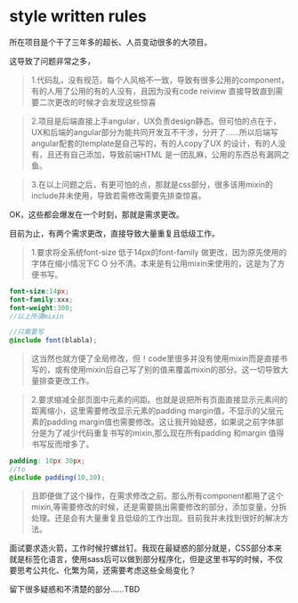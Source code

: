 # style written rules

所在项目是个干了三年多的超长、人员变动很多的大项目。

这导致了问题非常之多，

> 1.代码乱，没有规范，每个人风格不一致，导致有很多公用的component，有的人用了公用的有的人没有，且因为没有code reiview 直接导致直到需要二次更改的时候才会发现这些惊喜

> 2.项目是后端直接上手angular，UX负责design静态。但可怕的点在于，UX和后端的angular部分为能共同开发互不干涉，分开了……所以后端写angular配套的template是自己写的，有的人copy了UX 的设计，有的人没有，且还有自己添加，导致前端HTML 是一团乱麻，公用的东西总有漏网之鱼。

> 3.在以上问题之后，有更可怕的点，那就是css部分，很多该用mixin的include并未使用，导致若需修改需要先排查惊喜。

OK，这些都会爆发在一个时刻，那就是需求更改。

目前为止，有两个需求更改，直接导致大量重复且低级工作。

> 1.要求将全系统font-size 低于14px的font-family 做更改，因为原先使用的字体在缩小情况下C O 分不清。本来是有公用mixin来使用的，这是为了方便书写。

```scss
font-size:14px;
font-family:xxx;
font-weight:300;
//以上所谓mixin

//只需要写
@include font(blabla);
```

> 这当然也就方便了全局修改，但！code里很多并没有使用mixin而是直接书写的，或有使用mixin后自己写了别的值来覆盖mixin的部分。这一切导致大量排查更改工作。

> 2.要求缩减全部页面中元素的间距。也就是说把所有页面直接显示元素间的距离缩小，这里需要修改显示元素的padding margin值，不显示的父层元素的padding margin值也需要修改。这让我开始疑惑，如果说之前字体部分是为了减少代码重复书写的mixin,那么现在所有padding 和margin 值得书写反而增多了。

```scss
padding: 10px 30px;
//to 
@include padding(10,30);
```

> 且即便做了这个操作，在需求修改之前。那么所有component都用了这个mixin,等需要修改的时候，还是需要挑出需要修改的部分，添加变量，分拆处理。还是会有大量重复且低级的工作出现。目前我并未找到很好的解决方法。

面试要求造火箭，工作时候拧螺丝钉。我现在最疑惑的部分就是，CSS部分本来就是标签化语言，使用sass后可以做到部分程序化，但是这里书写的时候，不仅要思考公共化、化繁为简，还需要考虑这些全局变化？

留下很多疑惑和不清楚的部分……TBD


